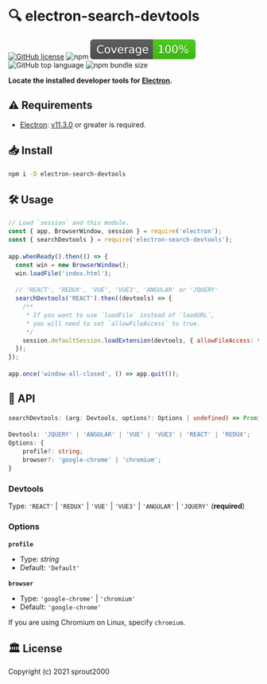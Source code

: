 # :mag: electron-search-devtools

[![GitHub license](https://img.shields.io/github/license/sprout2000/electron-search-devtools)](https://github.com/sprout2000/electron-search-devtools/blob/master/LICENSE.md)
![npm](https://img.shields.io/npm/dt/electron-search-devtools)
![jest](./coverage/badge.svg)
![GitHub top language](https://img.shields.io/github/languages/top/sprout2000/electron-search-devtools)
![npm bundle size](https://img.shields.io/bundlephobia/minzip/electron-search-devtools)

**Locate the installed developer tools for [Electron](https://www.electronjs.org/).**

## :warning: Requirements

- [Electron](https://www.electronjs.org/): [v11.3.0](https://www.electronjs.org/releases/stable?version=11&page=3#11.3.0) or greater is required.

## :inbox_tray: Install

```sh
npm i -D electron-search-devtools
```

## :hammer_and_wrench: Usage

```javascript
// Load `session` and this module.
const { app, BrowserWindow, session } = require('electron');
const { searchDevtools } = require('electron-search-devtools');

app.whenReady().then(() => {
  const win = new BrowserWindow();
  win.loadFile('index.html');

  // 'REACT', 'REDUX', 'VUE', 'VUE3', 'ANGULAR' or 'JQUERY'
  searchDevtools('REACT').then((devtools) => {
    /**
     * If you want to use `loadFile` instead of `loadURL`,
     * you will need to set `allowFileAccess` to true.
     */
    session.defaultSession.loadExtension(devtools, { allowFileAccess: true });
  });
});

app.once('window-all-closed', () => app.quit());
```

## :green_book: API

```typescript
searchDevtools: (arg: Devtools, options?: Options | undefined) => Promise<string>;

Devtools: 'JQUERY' | 'ANGULAR' | 'VUE' | 'VUE3' | 'REACT' | 'REDUX';
Options: {
    profile?: string;
    browser?: 'google-chrome' | 'chromium';
}
```

### Devtools

Type: `'REACT'` | `'REDUX'` | `'VUE'` | `'VUE3'` | `'ANGULAR'` | `'JQUERY'` (**required**)

### Options

**`profile`**
- Type: _string_
- Default: `'Default'`

**`browser`**
- Type: `'google-chrome'` | `'chromium'`
- Default: `'google-chrome'`

If you are using Chromium on Linux, specify `chromium`.

## :classical_building: License

Copyright (c) 2021 sprout2000
